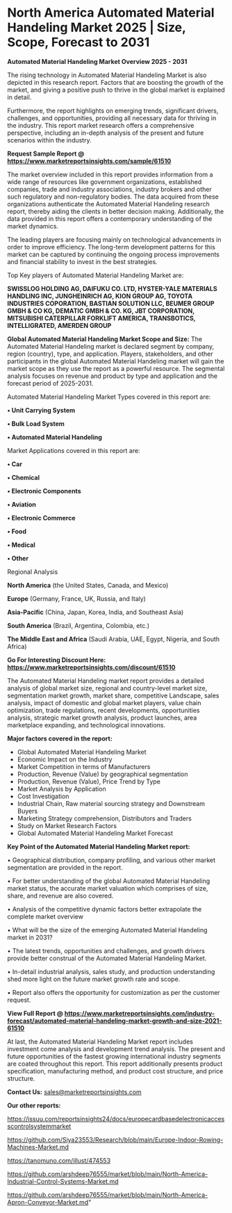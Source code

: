 # North America Automated Material Handeling Market 2025 | Size, Scope, Forecast to 2031

<Strong> Automated Material Handeling Market Overview 2025 - 2031</strong>

The rising technology in Automated Material Handeling Market is also depicted in this research report. Factors that are boosting the growth of the market, and giving a positive push to thrive in the global market is explained in detail.

Furthermore, the report highlights on emerging trends, significant drivers, challenges, and opportunities, providing all necessary data for thriving in the industry. This report market research offers a comprehensive perspective, including an in-depth analysis of the present and future scenarios within the industry.

<strong>Request Sample Report @ <a href=https://www.marketreportsinsights.com/sample/61510>https://www.marketreportsinsights.com/sample/61510</a></strong>

The market overview included in this report provides information from a wide range of resources like government organizations, established companies, trade and industry associations, industry brokers and other such regulatory and non-regulatory bodies. The data acquired from these organizations authenticate the Automated Material Handeling research report, thereby aiding the clients in better decision making. Additionally, the data provided in this report offers a contemporary understanding of the market dynamics.

The leading players are focusing mainly on technological advancements in order to improve efficiency. The long-term development patterns for this market can be captured by continuing the ongoing process improvements and financial stability to invest in the best strategies.

Top Key players of Automated Material Handeling Market are:

<strong>SWISSLOG HOLDING AG, DAIFUKU CO. LTD, HYSTER-YALE MATERIALS HANDLING INC, JUNGHEINRICH AG, KION GROUP AG, TOYOTA INDUSTRIES COPORATION, BASTIAN SOLUTION LLC, BEUMER GROUP GMBH & CO KG, DEMATIC GMBH & CO. KG, JBT CORPORATION, MITSUBISHI CATERPILLAR FORKLIFT AMERICA, TRANSBOTICS, INTELLIGRATED, AMERDEN GROUP</strong>

<strong><b>Global Automated Material Handeling Market Scope and Size:</b></strong>
The Automated Material Handeling market is declared segment by company, region (country), type, and application. Players, stakeholders, and other participants in the global Automated Material Handeling market will gain the market scope as they use the report as a powerful resource. The segmental analysis focuses on revenue and product by type and application and the forecast period of 2025-2031.

Automated Material Handeling Market Types covered in this report are:

<strong>• Unit Carrying System

• Bulk Load System

• Automated Material Handeling</strong>

Market Applications covered in this report are:

<strong>• Car

• Chemical

• Electronic Components

• Aviation

• Electronic Commerce

• Food

• Medical

• Other</strong> 

Regional Analysis

<strong>North America</strong> (the United States, Canada, and Mexico)

<strong>Europe</strong> (Germany, France, UK, Russia, and Italy)

<strong>Asia-Pacific</strong> (China, Japan, Korea, India, and Southeast Asia)

<strong>South America</strong> (Brazil, Argentina, Colombia, etc.)

<strong>The Middle East and Africa</strong> (Saudi Arabia, UAE, Egypt, Nigeria, and South Africa)

<strong>Go For Interesting Discount Here: <a href=https://www.marketreportsinsights.com/discount/61510>https://www.marketreportsinsights.com/discount/61510</a></strong>

The Automated Material Handeling market report provides a detailed analysis of global market size, regional and country-level market size, segmentation market growth, market share, competitive Landscape, sales analysis, impact of domestic and global market players, value chain optimization, trade regulations, recent developments, opportunities analysis, strategic market growth analysis, product launches, area marketplace expanding, and technological innovations.

<strong><b>Major factors covered in the report:</b></strong>
<ul>
  <li>Global Automated Material Handeling Market </li>
  <li>Economic Impact on the Industry</li>
  <li>Market Competition in terms of Manufacturers</li>
  <li>Production, Revenue (Value) by geographical segmentation</li>
  <li>Production, Revenue (Value), Price Trend by Type</li>
  <li>Market Analysis by Application</li>
  <li>Cost Investigation</li>
  <li>Industrial Chain, Raw material sourcing strategy and Downstream Buyers</li>
  <li>Marketing Strategy comprehension, Distributors and Traders</li>
  <li>Study on Market Research Factors</li>
  <li>Global Automated Material Handeling Market Forecast</li>
</ul>

<strong><b>Key Point of the Automated Material Handeling Market report:</b></strong>

• Geographical distribution, company profiling, and various other market segmentation are provided in the report.

• For better understanding of the global Automated Material Handeling market status, the accurate market valuation which comprises of size, share, and revenue are also covered.

• Analysis of the competitive dynamic factors better extrapolate the complete market overview

• What will be the size of the emerging Automated Material Handeling market in 2031?

• The latest trends, opportunities and challenges, and growth drivers provide better construal of the Automated Material Handeling Market.

• In-detail industrial analysis, sales study, and production understanding shed more light on the future market growth rate and scope.

• Report also offers the opportunity for customization as per the customer request.

<strong><b>View Full Report @ <a href=https://www.marketreportsinsights.com/industry-forecast/automated-material-handeling-market-growth-and-size-2021-61510>https://www.marketreportsinsights.com/industry-forecast/automated-material-handeling-market-growth-and-size-2021-61510</a></b></strong>


At last, the Automated Material Handeling Market report includes investment come analysis and development trend analysis. The present and future opportunities of the fastest growing international industry segments are coated throughout this report. This report additionally presents product specification, manufacturing method, and product cost structure, and price structure.

<strong>Contact Us:</strong>
sales@marketreportsinsights.com

<strong>Our other reports:</strong>

<a href=https://issuu.com/reportsinsights24/docs/europecardbasedelectronicaccesscontrolsystemmarket>https://issuu.com/reportsinsights24/docs/europecardbasedelectronicaccesscontrolsystemmarket</a>

<a href=https://github.com/Siya23553/Research/blob/main/Europe-Indoor-Rowing-Machines-Market.md>https://github.com/Siya23553/Research/blob/main/Europe-Indoor-Rowing-Machines-Market.md</a>

<a href=https://tanomuno.com/illust/474553>https://tanomuno.com/illust/474553</a>

<a href=https://github.com/arshdeep76555/market/blob/main/North-America-Industrial-Control-Systems-Market.md>https://github.com/arshdeep76555/market/blob/main/North-America-Industrial-Control-Systems-Market.md</a>

<a href=https://github.com/arshdeep76555/market/blob/main/North-America-Apron-Conveyor-Market.md>https://github.com/arshdeep76555/market/blob/main/North-America-Apron-Conveyor-Market.md</a>"
